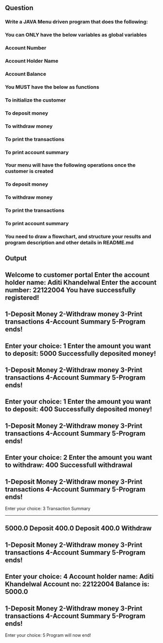 ## Question
### Write a JAVA Menu driven program that does the following:
### You can ONLY have the below variables as global variables
### Account Number
### Account Holder Name
### Account Balance
### You MUST have the below as functions
### To initialize the customer
### To deposit money
### To withdraw money
### To print the transactions
### To print account summary
### Your menu will have the following operations once the customer is created
### To deposit money
### To withdraw money
### To print the transactions
### To print account summary
### You need to draw a flowchart, and structure your results and program description and other details in README.md

## Output
Welcome to customer portal
Enter the account holder name: 
Aditi Khandelwal
Enter the account number: 
22122004
You have successfully registered!
------------------
1-Deposit Money
2-Withdraw money
3-Print transactions
4-Account Summary
5-Program ends!
------------------
Enter your choice: 1
Enter the amount you want to deposit: 
5000
Successfully deposited money!
------------------
1-Deposit Money
2-Withdraw money
3-Print transactions
4-Account Summary
5-Program ends!
------------------
Enter your choice: 1
Enter the amount you want to deposit: 
400
Successfully deposited money!
------------------
1-Deposit Money
2-Withdraw money
3-Print transactions
4-Account Summary
5-Program ends!
------------------
Enter your choice: 2
Enter the amount you want to withdraw: 
400
Successfull withdrawal
------------------
1-Deposit Money
2-Withdraw money
3-Print transactions
4-Account Summary
5-Program ends!
------------------
Enter your choice: 3
Transaction Summary
***************
5000.0 Deposit
400.0 Deposit
400.0 Withdraw
------------------
1-Deposit Money
2-Withdraw money
3-Print transactions
4-Account Summary
5-Program ends!
------------------
Enter your choice: 4
Account holder name: Aditi Khandelwal
Account no: 22122004
Balance is: 5000.0
------------------
1-Deposit Money
2-Withdraw money
3-Print transactions
4-Account Summary
5-Program ends!
------------------
Enter your choice: 5
Program will now end!